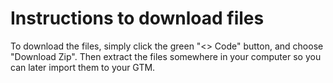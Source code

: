 # Instructions to download files

To download the files, simply click the green "<> Code" button, and choose "Download Zip". Then extract the files somewhere in your computer so you can later import them to your GTM.
